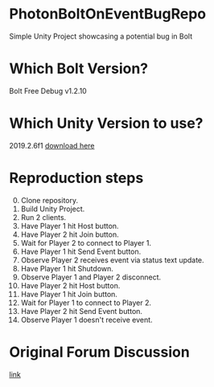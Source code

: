 # PhotonBoltOnEventBugRepo
Simple Unity Project showcasing a potential bug in Bolt

# Which Bolt Version?
Bolt Free Debug v1.2.10

# Which Unity Version to use?
2019.2.6f1
[download here](https://unity3d.com/get-unity/download/archive)

# Reproduction steps
0. Clone repository.
1. Build Unity Project.
2. Run 2 clients.
3. Have Player 1 hit Host button.
4. Have Player 2 hit Join button.
5. Wait for Player 2 to connect to Player 1.
6. Have Player 1 hit Send Event button.
7. Observe Player 2 receives event via status text update.
8. Have Player 1 hit Shutdown.
9. Observe Player 1 and Player 2 disconnect.
10. Have Player 2 hit Host button.
11. Have Player 1 hit Join button.
12. Wait for Player 1 to connect to Player 2.
13. Have Player 2 hit Send Event button.
14. Observe Player 1 doesn't receive event.

# Original Forum Discussion
[link](https://forum.photonengine.com/discussion/15018/bolt-globaleventlistener-onevent-no-longer-receiving-event-messages-after-boltnetwork-shutdown/p1?new=1)
